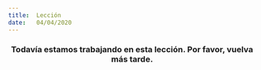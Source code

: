 ```yaml
---
title:  Lección
date:   04/04/2020
---
```


### <center>Todavía estamos trabajando en esta lección. Por favor, vuelva más tarde.</center>